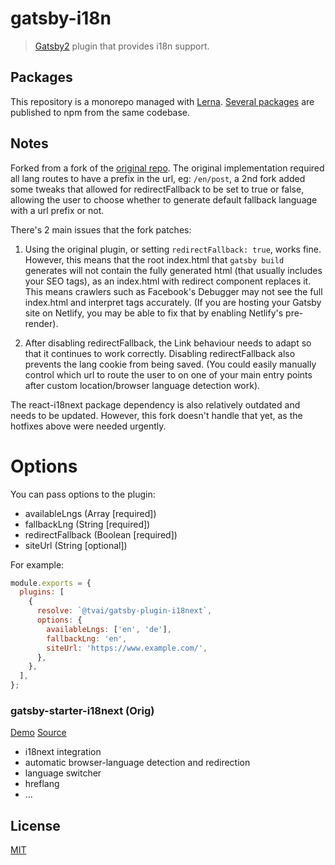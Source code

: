 # gatsby-i18n

> [Gatsby2](https://github.com/gatsbyjs/gatsby) plugin that provides i18n support.

## Packages

This repository is a monorepo managed with [Lerna](https://github.com/lerna/lerna). [Several packages](/packages) are published to npm from the same codebase.

## Notes

Forked from a fork of the [original repo](https://github.com/ikhudo/gatsby-i18n-plugin). The original implementation required all lang routes to have a prefix in the url, eg: `/en/post`, a 2nd fork added some tweaks that allowed for redirectFallback to be set to true or false, allowing the user to choose whether to generate default fallback language with a url prefix or not.

There's 2 main issues that the fork patches:

1. Using the original plugin, or setting `redirectFallback: true`, works fine. However, this means that the root index.html that `gatsby build` generates will not contain the fully generated html (that usually includes your SEO tags), as an index.html with redirect component replaces it. This means crawlers such as Facebook's Debugger may not see the full index.html and interpret tags accurately. (If you are hosting your Gatsby site on Netlify, you may be able to fix that by enabling Netlify's pre-render).

2. After disabling redirectFallback, the Link behaviour needs to adapt so that it continues to work correctly. Disabling redirectFallback also prevents the lang cookie from being saved. (You could easily manually control which url to route the user to on one of your main entry points after custom location/browser language detection work).

The react-i18next package dependency is also relatively outdated and needs to be updated. However, this fork doesn't handle that yet, as the hotfixes above were needed urgently.

# Options

You can pass options to the plugin:

- availableLngs (Array [required])
- fallbackLng (String [required])
- redirectFallback (Boolean [required])
- siteUrl (String [optional])

For example:

```js
module.exports = {
  plugins: [
    {
      resolve: `@tvai/gatsby-plugin-i18next`,
      options: {
        availableLngs: ['en', 'de'],
        fallbackLng: 'en',
        siteUrl: 'https://www.example.com/',
      },
    },
  ],
};
```


### gatsby-starter-i18next (Orig)

[Demo](https://hupe1980.github.io/gatsby-i18n/gatsby-starter-i18next) [Source](/starters/gatsby-starter-i18next)

- i18next integration
- automatic browser-language detection and redirection
- language switcher
- hreflang
- ...

## License

[MIT](LICENSE)
